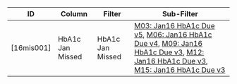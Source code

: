 ID | Column | Filter | Sub-Filter | 
-- | ------ | -------| -----------|
[16mis001]| HbA1c Jan Missed | HbA1c Jan Missed | [M03: Jan16 HbA1c Due v5](https://github.com/johnnybender/adastandards2017/blob/master/recommendations/rec001.md), [M06: Jan16 HbA1c Due v4](https://github.com/johnnybender/adastandards2017/blob/master/recommendations/rec001.md), [M09: Jan16 HbA1c Due v3](https://github.com/johnnybender/adastandards2017/blob/master/recommendations/rec001.md), [M12: Jan16 HbA1c Due v3](https://github.com/johnnybender/adastandards2017/blob/master/recommendations/rec001.md), [M15: Jan16 HbA1c Due v3](https://github.com/johnnybender/adastandards2017/blob/master/recommendations/rec001.md)
